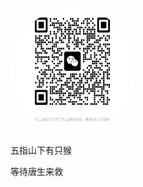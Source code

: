 <p>
    <!-- <img style="width:200px;height:200px;border-radius:50%" src="https://i.picsum.photos/id/815/500/500.jpg?hmac=BhCNZwcHavnIMD9ZPrT2NgyiHvGA0IOB-epivI7xq68"/> -->
    <!-- <img style="width:200px;height:200px;border-radius:50%" src="./nav2/aaa.jpg"/> -->
    <img style="width:200px;height:200px;border-radius:50%" src="./nav2/aa.png"/>
</p>
<p>五指山下有只猴</p>
<p>等待唐生来救</p>
